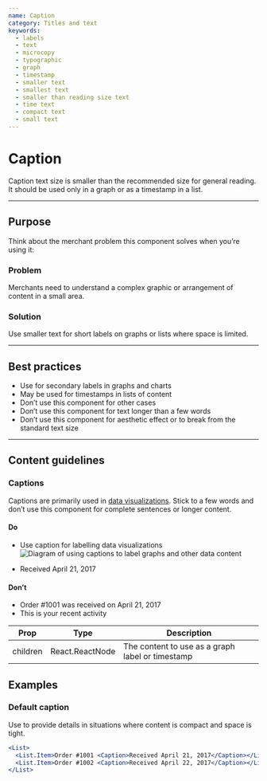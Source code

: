 ```yaml
---
name: Caption
category: Titles and text
keywords:
  - labels
  - text
  - microcopy
  - typographic
  - graph
  - timestamp
  - smaller text
  - smallest text
  - smaller than reading size text
  - time text
  - compact text
  - small text
---
```


# Caption

Caption text size is smaller than the recommended size for general reading. It should be used only in a graph or as a timestamp in a list.

---

## Purpose

Think about the merchant problem this component solves when you’re using it:

### Problem

Merchants need to understand a complex graphic or arrangement of content in a small area.

### Solution

Use smaller text for short labels on graphs or lists where space is limited.

---

## Best practices

- Use for secondary labels in graphs and charts
- May be used for timestamps in lists of content
- Don’t use this component for other cases
- Don’t use this component for text longer than a few words
- Don’t use this component for aesthetic effect or to break from the standard text size

---

## Content guidelines

### Captions

Captions are primarily used in [data visualizations](/visuals/data-visualizations). Stick to a few words and don’t use this component for complete sentences or longer content.

<!-- usagelist -->
#### Do
* Use caption for labelling data visualizations
![Diagram of using captions to label graphs and other data content](typography/display-styles/do-use-caption-for-labeling-data-visualizations.png)

* Received April 21, 2017

#### Don’t
* Order #1001 was received on April 21, 2017
* This is your recent activity
<!-- end -->


| Prop | Type | Description |
| ---- | ---- | ----------- |
| children | React.ReactNode | The content to use as a graph label or timestamp |

## Examples

### Default caption

Use to provide details in situations where content is compact and space is tight.

```jsx
<List>
  <List.Item>Order #1001 <Caption>Received April 21, 2017</Caption></List.Item>
  <List.Item>Order #1002 <Caption>Received April 22, 2017</Caption></List.Item>
</List>
```
